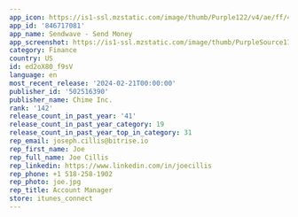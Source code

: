 ```yaml
---
app_icon: https://is1-ssl.mzstatic.com/image/thumb/Purple122/v4/ae/ff/45/aeff45c8-16bb-8bc2-85e0-dfeb66c7ecae/AppIcon_Production-0-0-1x_U007ephone-0-0-85-220.png/1024x1024bb.png
app_id: '846717081'
app_name: Sendwave - Send Money
app_screenshot: https://is1-ssl.mzstatic.com/image/thumb/PurpleSource112/v4/f6/91/80/f6918068-ce61-02bb-8c11-9830e1c40e9f/aca240a9-2deb-459e-a46c-227eaa0e7950_Screen_1_1242x2688_EN.jpg/1242x2688bb.png
category: Finance
country: US
id: ed2oX80_f9sV
language: en
most_recent_release: '2024-02-21T00:00:00'
publisher_id: '502516390'
publisher_name: Chime Inc.
rank: '142'
release_count_in_past_year: '41'
release_count_in_past_year_category: 19
release_count_in_past_year_top_in_category: 31
rep_email: joseph.cillis@bitrise.io
rep_first_name: Joe
rep_full_name: Joe Cillis
rep_linkedin: https://www.linkedin.com/in/joecillis
rep_phone: +1 518-258-1902
rep_photo: joe.jpg
rep_title: Account Manager
store: itunes_connect
---
```


